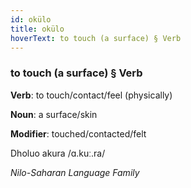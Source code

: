 ```yaml
---
id: okülo
title: okülo
hoverText: to touch (a surface) § Verb
---
```


### to touch (a surface) § Verb

**Verb**: to touch/contact/feel (physically)

**Noun**: a surface/skin

**Modifier**: touched/contacted/felt

Dholuo akura /ɑ.kuː.ra/

*Nilo-Saharan Language Family*